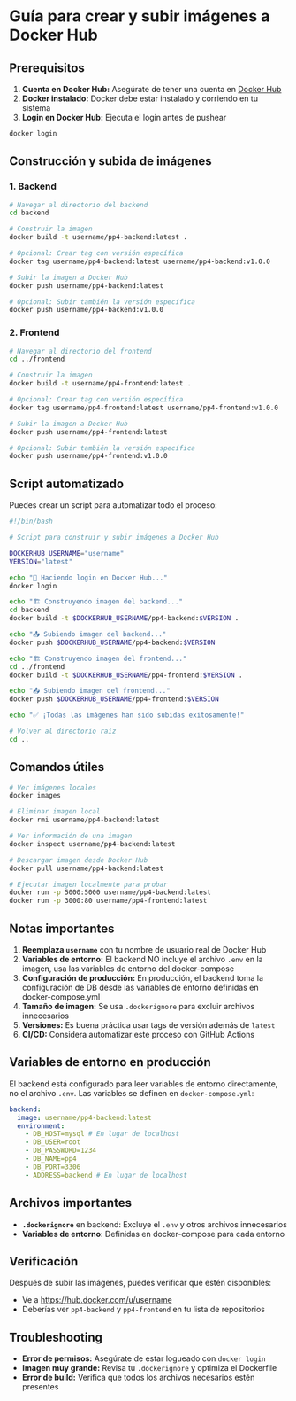 # Guía para crear y subir imágenes a Docker Hub

## Prerequisitos

1. **Cuenta en Docker Hub:** Asegúrate de tener una cuenta en [Docker Hub](https://hub.docker.com)
2. **Docker instalado:** Docker debe estar instalado y corriendo en tu sistema
3. **Login en Docker Hub:** Ejecuta el login antes de pushear

```bash
docker login
```

## Construcción y subida de imágenes

### 1. Backend

```bash
# Navegar al directorio del backend
cd backend

# Construir la imagen
docker build -t username/pp4-backend:latest .

# Opcional: Crear tag con versión específica
docker tag username/pp4-backend:latest username/pp4-backend:v1.0.0

# Subir la imagen a Docker Hub
docker push username/pp4-backend:latest

# Opcional: Subir también la versión específica
docker push username/pp4-backend:v1.0.0
```

### 2. Frontend

```bash
# Navegar al directorio del frontend
cd ../frontend

# Construir la imagen
docker build -t username/pp4-frontend:latest .

# Opcional: Crear tag con versión específica
docker tag username/pp4-frontend:latest username/pp4-frontend:v1.0.0

# Subir la imagen a Docker Hub
docker push username/pp4-frontend:latest

# Opcional: Subir también la versión específica
docker push username/pp4-frontend:v1.0.0
```

## Script automatizado

Puedes crear un script para automatizar todo el proceso:

```bash
#!/bin/bash

# Script para construir y subir imágenes a Docker Hub

DOCKERHUB_USERNAME="username"
VERSION="latest"

echo "🔑 Haciendo login en Docker Hub..."
docker login

echo "🏗️ Construyendo imagen del backend..."
cd backend
docker build -t $DOCKERHUB_USERNAME/pp4-backend:$VERSION .

echo "📤 Subiendo imagen del backend..."
docker push $DOCKERHUB_USERNAME/pp4-backend:$VERSION

echo "🏗️ Construyendo imagen del frontend..."
cd ../frontend
docker build -t $DOCKERHUB_USERNAME/pp4-frontend:$VERSION .

echo "📤 Subiendo imagen del frontend..."
docker push $DOCKERHUB_USERNAME/pp4-frontend:$VERSION

echo "✅ ¡Todas las imágenes han sido subidas exitosamente!"

# Volver al directorio raíz
cd ..
```

## Comandos útiles

```bash
# Ver imágenes locales
docker images

# Eliminar imagen local
docker rmi username/pp4-backend:latest

# Ver información de una imagen
docker inspect username/pp4-backend:latest

# Descargar imagen desde Docker Hub
docker pull username/pp4-backend:latest

# Ejecutar imagen localmente para probar
docker run -p 5000:5000 username/pp4-backend:latest
docker run -p 3000:80 username/pp4-frontend:latest
```

## Notas importantes

1. **Reemplaza `username`** con tu nombre de usuario real de Docker Hub
2. **Variables de entorno:** El backend NO incluye el archivo `.env` en la imagen, usa las variables de entorno del docker-compose
3. **Configuración de producción:** En producción, el backend toma la configuración de DB desde las variables de entorno definidas en docker-compose.yml
4. **Tamaño de imagen:** Se usa `.dockerignore` para excluir archivos innecesarios
5. **Versiones:** Es buena práctica usar tags de versión además de `latest`
6. **CI/CD:** Considera automatizar este proceso con GitHub Actions

## Variables de entorno en producción

El backend está configurado para leer variables de entorno directamente, no el archivo `.env`.
Las variables se definen en `docker-compose.yml`:

```yaml
backend:
  image: username/pp4-backend:latest
  environment:
    - DB_HOST=mysql # En lugar de localhost
    - DB_USER=root
    - DB_PASSWORD=1234
    - DB_NAME=pp4
    - DB_PORT=3306
    - ADDRESS=backend # En lugar de localhost
```

## Archivos importantes

- **`.dockerignore`** en backend: Excluye el `.env` y otros archivos innecesarios
- **Variables de entorno**: Definidas en docker-compose para cada entorno

## Verificación

Después de subir las imágenes, puedes verificar que estén disponibles:

- Ve a https://hub.docker.com/u/username
- Deberías ver `pp4-backend` y `pp4-frontend` en tu lista de repositorios

## Troubleshooting

- **Error de permisos:** Asegúrate de estar logueado con `docker login`
- **Imagen muy grande:** Revisa tu `.dockerignore` y optimiza el Dockerfile
- **Error de build:** Verifica que todos los archivos necesarios estén presentes
